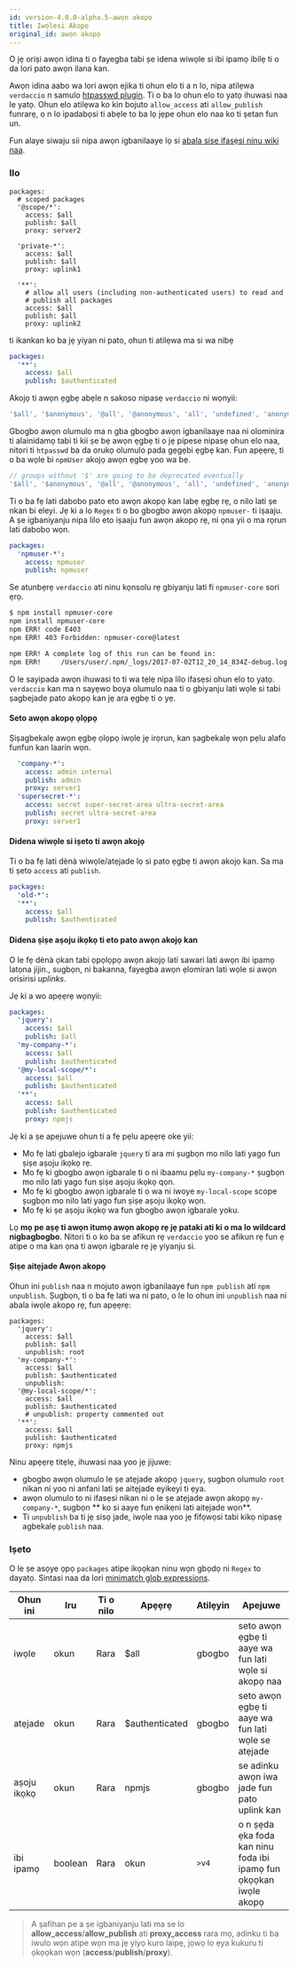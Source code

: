 ```yaml
---
id: version-4.0.0-alpha.5-awọn akopọ
title: Iwọlesi Akopọ
original_id: awọn akopọ
---
```


O jẹ oriṣi awọn idina ti o fayegba tabi ṣe idena wiwọle si ibi ipamọ ibilẹ ti o da lori pato awọn ilana kan.

Awọn idina aabo wa lori awọn ejika ti ohun elo ti a n lo, nipa atilẹwa `verdaccio` n samulo [htpasswd plugin](https://github.com/verdaccio/verdaccio-htpasswd). Ti o ba lo ohun elo to yatọ ihuwasi naa le yatọ. Ohun elo atilẹwa ko kin bojuto `allow_access` ati `allow_publish` funrarẹ, o n lo ipadabọsi ti abẹle to ba lọ jẹpe ohun elo naa ko ti ṣetan fun un.

Fun alaye siwaju sii nipa awọn igbanilaaye lọ si [abala sise ifasẹsi ninu wiki naa](auth.md).

### Ilo

```yalm
packages:
  # scoped packages
  '@scope/*':
    access: $all
    publish: $all
    proxy: server2

  'private-*':
    access: $all
    publish: $all
    proxy: uplink1

  '**':
    # allow all users (including non-authenticated users) to read and
    # publish all packages
    access: $all
    publish: $all
    proxy: uplink2
```

ti ikankan ko ba jẹ yiyan ni pato, ohun ti atilẹwa ma si wa nibẹ

```yaml
packages:
  '**':
    access: $all
    publish: $authenticated
```

Akojọ ti awọn ẹgbẹ abẹle n sakoso nipasẹ `verdaccio` ni wọnyii:

```js
'$all', '$anonymous', '@all', '@anonymous', 'all', 'undefined', 'anonymous'
```

Gbogbo awọn olumulo ma n gba gbogbo awọn igbanilaaye naa ni olominira ti alainidamọ tabi ti kii ṣe bẹ awọn ẹgbẹ ti o jẹ pipese nipasẹ ohun elo naa, nitori ti `htpasswd` ba da orukọ olumulo pada gẹgẹbi ẹgbẹ kan. Fun apẹẹrẹ, ti o ba wọle bi `npmUser` akojọ awọn ẹgbẹ yoo wa bẹ.

```js
// groups without '$' are going to be deprecated eventually
'$all', '$anonymous', '@all', '@anonymous', 'all', 'undefined', 'anonymous', 'npmUser'
```

Ti o ba fẹ lati dabobo pato eto awọn akopọ kan labẹ ẹgbẹ rẹ, o nilo lati ṣe nkan bi eleyi. Jẹ ki a lo `Regex` ti o bo gbogbo awọn akopọ `npmuser-` ti iṣaaju. A ṣe igbaniyanju nipa lilo eto iṣaaju fun awọn akopọ rẹ, ni ọna yii o ma rọrun lati dabobo wọn.

```yaml
packages:
  'npmuser-*':
    access: npmuser
    publish: npmuser
```

Se atunbẹrẹ `verdaccio` ati ninu kọnsolu rẹ gbiyanju lati fi `npmuser-core` sori ẹrọ.

```bash
$ npm install npmuser-core
npm install npmuser-core
npm ERR! code E403
npm ERR! 403 Forbidden: npmuser-core@latest

npm ERR! A complete log of this run can be found in:
npm ERR!     /Users/user/.npm/_logs/2017-07-02T12_20_14_834Z-debug.log
```

O le sayipada awọn ihuwasi to ti wa tẹlẹ nipa lilo ifasẹsi ohun elo to yatọ. `verdaccio` kan ma n sayẹwo boya olumulo naa ti o gbiyanju lati wọle si tabi ṣagbejade pato akopọ kan jẹ ara ẹgbẹ ti o yẹ.

#### Seto awọn akopọ ọlọpọ

Ṣiṣagbekalẹ awọn ẹgbẹ ọlọpọ iwọle jẹ irọrun, kan ṣagbekalẹ wọn pẹlu alafo funfun kan laarin wọn.

```yaml
  'company-*':
    access: admin internal
    publish: admin
    proxy: server1
  'supersecret-*':
    access: secret super-secret-area ultra-secret-area
    publish: secret ultra-secret-area
    proxy: server1
```

#### Didena wiwọle si iṣeto ti awọn akojọ

Ti o ba fẹ lati dènà wiwọle/atẹjade lọ si pato ẹgbẹ ti awọn akojọ kan. Sa ma ti ṣeto `access` ati `publish`.

```yaml
packages:
  'old-*':
  '**':
    access: $all
    publish: $authenticated
```

#### Didena ṣiṣe aṣoju ikọkọ ti eto pato awọn akojọ kan

O le fẹ dènà ọkan tabi ọpọlọpọ awọn akojọ lati sawari lati awọn ibi ipamọ latọna jijin., sugbọn, ni bakanna, fayegba awọn ẹlomiran lati wọle si awọn orisirisi *uplinks*.

Jẹ ki a wo apẹẹrẹ wọnyii:

```yaml
packages:
  'jquery':
    access: $all
    publish: $all
  'my-company-*':
    access: $all
    publish: $authenticated
  '@my-local-scope/*':
    access: $all
    publish: $authenticated
  '**':
    access: $all
    publish: $authenticated
    proxy: npmjs
```

Jẹ ki a ṣe apejuwe ohun ti a fẹ pẹlu apẹẹrẹ oke yii:

* Mo fẹ lati gbalejo igbarale `jquery` ti ara mi ṣugbọn mo nilo lati yago fun ṣiṣe aṣoju ikọkọ rẹ.
* Mo fẹ ki gbogbo awọn igbarale ti o ni ibaamu pẹlu `my-company-*` ṣugbọn mo nilo lati yago fun ṣiṣe aṣoju ikọkọ qọn.
* Mo fẹ ki gbogbo awọn igbarale ti o wa ni iwoye `my-local-scope` scope ṣugbọn mo nilo lati yago fun ṣiṣe aṣoju ikọkọ wọn.
* Mo fẹ ki ṣe aṣoju ikọkọ wa fun gbogbo awọn igbarale yoku.

Lọ **mọ pe aṣẹ ti awọn itumọ awọn akopọ rẹ jẹ pataki ati ki o ma lo wildcard nigbagbogbo**. Nitori ti o ko ba se afikun rẹ `verdaccio` yoo se afikun rẹ fun ẹ atipe o ma kan ọna ti awọn igbarale rẹ jẹ yiyanju si.

#### Ṣiṣe aitẹjade Awọn akopọ

Ohun ini `publish` naa n mojuto awọn igbanilaaye fun `npm publish` ati `npm unpublish`. Ṣugbọn, ti o ba fẹ lati wa ni pato, o le lo ohun ini `unpublish` naa ni abala iwọle akopọ rẹ, fun apẹẹrẹ:

```yalm
packages:
  'jquery':
    access: $all
    publish: $all
    unpublish: root
  'my-company-*':
    access: $all
    publish: $authenticated
    unpublish: 
  '@my-local-scope/*':
    access: $all
    publish: $authenticated
    # unpublish: property commented out
  '**':
    access: $all
    publish: $authenticated
    proxy: npmjs
```

Ninu apẹẹrẹ titẹlẹ, ihuwasi naa yoo jẹ jijuwe:

* gbogbo awọn olumulo le ṣe atẹjade akopọ `jquery`, ṣugbọn olumulo `root` nikan ni yoo ni anfani lati ṣe aitẹjade eyikeyi ti ẹya.
* awọn olumulo to ni ifasẹsi nikan ni o le ṣe atẹjade awọn akopọ `my-company-*`, sugbọn ** ko si aaye fun ẹnikẹni lati aitẹjade wọn**.
* Ti `unpublish` ba ti jẹ sisọ jade, iwọle naa yoo jẹ fifọwọsi tabi kikọ nipasẹ agbekalẹ `publish` naa.

### Iṣeto

O le ṣe asọye ọpọ `packages` atipe ikọọkan ninu wọn gbọdọ ni `Regex` to dayatọ. Sintasi naa da lori [minimatch glob expressions](https://github.com/isaacs/minimatch).

| Ohun ini    | Iru     | Ti o nilo | Apẹẹrẹ         | Atilẹyin | Apejuwe                                                           |
| ----------- | ------- | --------- | -------------- | -------- | ----------------------------------------------------------------- |
| iwọle       | okun    | Rara      | $all           | gbogbo   | seto awọn ẹgbẹ ti aaye wa fun lati wọle si akopọ naa              |
| atẹjade     | okun    | Rara      | $authenticated | gbogbo   | seto awọn ẹgbẹ ti aaye wa fun lati wọle se atẹjade                |
| aṣoju ikọkọ | okun    | Rara      | npmjs          | gbogbo   | se adinku awọn iwa jade fun pato uplink kan                       |
| ibi ipamọ   | boolean | Rara      | okun           | `>v4` | o n ṣẹda ẹka foda kan ninu foda ibi ipamọ fun ọkọọkan iwọle akopọ |

> A ṣafihan pe a ṣe igbaniyanju lati ma se lo **allow_access**/**allow_publish** ati **proxy_access** rara mọ, adinku ti ba iwulo wọn atipe wọn ma jẹ yiyọ kuro laipẹ, jọwọ lo ẹya kukuru ti ọkọọkan wọn (**access**/**publish**/**proxy**).